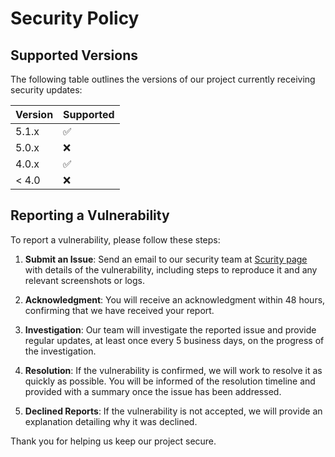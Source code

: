 # Security Policy

## Supported Versions

The following table outlines the versions of our project currently receiving security updates:

| Version | Supported          |
| ------- | ------------------ |
| 5.1.x   | :white_check_mark: |
| 5.0.x   | :x:                |
| 4.0.x   | :white_check_mark: |
| < 4.0   | :x:                |

## Reporting a Vulnerability

To report a vulnerability, please follow these steps:

1. **Submit an Issue**: Send an email to our security team at [Scurity page](https://github.com/jatintyagi1/Nursery/issues) with details of the vulnerability, including steps to reproduce it and any relevant screenshots or logs.

2. **Acknowledgment**: You will receive an acknowledgment within 48 hours, confirming that we have received your report.

3. **Investigation**: Our team will investigate the reported issue and provide regular updates, at least once every 5 business days, on the progress of the investigation.

4. **Resolution**: If the vulnerability is confirmed, we will work to resolve it as quickly as possible. You will be informed of the resolution timeline and provided with a summary once the issue has been addressed.

5. **Declined Reports**: If the vulnerability is not accepted, we will provide an explanation detailing why it was declined.

Thank you for helping us keep our project secure.

